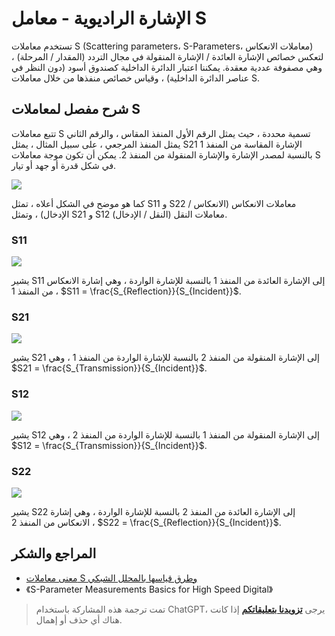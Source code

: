 # الإشارة الراديوية - معامل S

تستخدم معاملات S (Scattering parameters، S-Parameters، معاملات الانعكاس) لتعكس خصائص الإشارة العائدة / الإشارة المنقولة في مجال التردد (المقدار / المرحلة) ، وهي مصفوفة عددية معقدة. يمكننا اعتبار الدائرة الداخلية كصندوق أسود (دون النظر في عناصر الدائرة الداخلية) ، وقياس خصائص منفذها من خلال معاملات S.

## شرح مفصل لمعاملات S

تتبع معاملات S تسمية محددة ، حيث يمثل الرقم الأول المنفذ المقاس ، والرقم الثاني يمثل المنفذ المرجعي ، على سبيل المثال ، يمثل S21 الإشارة المقاسة من المنفذ 1 بالنسبة لمصدر الإشارة والإشارة المنقولة من المنفذ 2. يمكن أن تكون موجة معاملات S في شكل قدرة أو جهد أو تيار.

![](https://img.wiki-power.com/d/wiki-media/img/20220627100338.png)

كما هو موضح في الشكل أعلاه ، تمثل S11 و S22 معاملات الانعكاس (الانعكاس / الإدخال) ، وتمثل S21 و S12 معاملات النقل (النقل / الإدخال).

### S11

![](https://img.wiki-power.com/d/wiki-media/img/20220621000000.gif)

يشير S11 إلى الإشارة العائدة من المنفذ 1 بالنسبة للإشارة الواردة ، وهي إشارة الانعكاس من المنفذ 1 ، $S11 = \frac{S_{Reflection}}{S_{Incident}}$.

### S21

![](https://img.wiki-power.com/d/wiki-media/img/20220621000001.gif)

يشير S21 إلى الإشارة المنقولة من المنفذ 2 بالنسبة للإشارة الواردة من المنفذ 1 ، وهي $S21 = \frac{S_{Transmission}}{S_{Incident}}$.

### S12

![](https://img.wiki-power.com/d/wiki-media/img/20220621000002.gif)

يشير S12 إلى الإشارة المنقولة من المنفذ 1 بالنسبة للإشارة الواردة من المنفذ 2 ، وهي $S12 = \frac{S_{Transmission}}{S_{Incident}}$.

### S22

![](https://img.wiki-power.com/d/wiki-media/img/20220621000003.gif)

يشير S22 إلى الإشارة العائدة من المنفذ 2 بالنسبة للإشارة الواردة ، وهي إشارة الانعكاس من المنفذ 2 ، $S22 = \frac{S_{Reflection}}{S_{Incident}}$.

## المراجع والشكر

- [معنى معاملات S وطرق قياسها بالمحلل الشبكي](http://jietaipu.com/resource/88.html)
- 《S-Parameter Measurements Basics for High Speed Digital》

> تمت ترجمة هذه المشاركة باستخدام ChatGPT، يرجى [**تزويدنا بتعليقاتكم**](https://github.com/linyuxuanlin/Wiki_MkDocs/issues/new) إذا كانت هناك أي حذف أو إهمال.